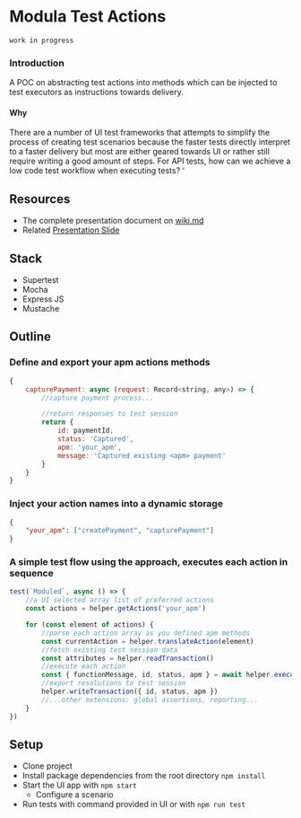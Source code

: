 # Modula Test Actions

`work in progress`

### Introduction

A POC on abstracting test actions into methods which can be injected to test executors as instructions towards delivery.

#### Why

There are a number of UI test frameworks that attempts to simplify the process of creating test scenarios because the faster tests directly interpret to a faster delivery but most are either geared towards UI or rather still require writing a good amount of steps. For API tests, how can we achieve a low code test workflow when executing tests?
‘

## Resources

-   The complete presentation document on [wiki.md](wiki.md)
-   Related [Presentation Slide](https://docs.google.com/presentation/d/18YtgswASUvHj9v8fzVScqiIt3o6careCRWxii0U9Ad4/edit#slide=id.g8f35d6ca36_2_77)

## Stack

-   Supertest
-   Mocha
-   Express JS
-   Mustache

## Outline

### Define and export your apm actions methods

```javascript
{
    capturePayment: async (request: Record<string, any>) => {
        //capture payment process...

        //return responses to test session
        return {
            id: paymentId,
            status: 'Captured',
            apm: 'your_apm',
            message: 'Captured existing <apm> payment'
        }
    }
}
```

### Inject your action names into a dynamic storage

```json
{
    "your_apm": ["createPayment", "capturePayment"]
}
```

### A simple test flow using the approach, executes each action in sequence

```javascript
test(`Moduled`, async () => {
    //a UI selected array list of preferred actions
    const actions = helper.getActions('your_apm')

    for (const element of actions) {
        //parse each action array as you defined apm methods
        const currentAction = helper.translateAction(element)
        //fetch existing test session data
        const attributes = helper.readTransaction()
        //execute each action
        const { functionMessage, id, status, apm } = await helper.executeAction(attributes, currentAction)
        //export resolutions to test session
        helper.writeTransaction({ id, status, apm })
        //...other extensions: global assertions, reporting...
    }
})
```

## Setup

-   Clone project
-   Install package dependencies from the root directory `npm install`
-   Start the UI app with `npm start`
    -   Configure a scenario
-   Run tests with command provided in UI or with `npm run test`
